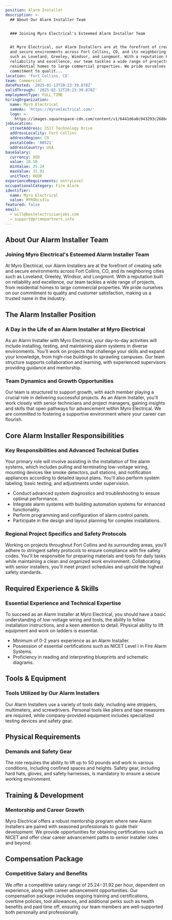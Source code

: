 ```yaml
---
position: Alarm Installer
description: >-
  ## About Our Alarm Installer Team


  ### Joining Myro Electrical's Esteemed Alarm Installer Team


  At Myro Electrical, our Alarm Installers are at the forefront of creating safe
  and secure environments across Fort Collins, CO, and its neighboring cities
  such as Loveland, Greeley, Windsor, and Longmont. With a reputation built on
  reliability and excellence, our team tackles a wide range of projects, from
  residential homes to large commercial properties. We pride ourselves on our
  commitment to qualit...
location: 'Fort Collins, CO'
team: Commercial
datePosted: '2025-01-13T20:23:39.878Z'
validThrough: '2025-02-12T20:23:39.878Z'
employmentType: FULL_TIME
hiringOrganization:
  name: Myro Electrical
  sameAs: 'https://myroelectrical.com/'
  logo: >-
    https://images.squarespace-cdn.com/content/v1/6441d6a8c943293c268b4359/7b2478ca-3514-499f-80c1-3a92bb142f0c/curve__1_-removebg-preview.png?format=1500w
jobLocation:
  streetAddress: 2517 Technology Drive
  addressLocality: Fort Collins
  addressRegion: CO
  postalCode: '80521'
  addressCountry: USA
baseSalary:
  currency: USD
  value: 28.58
  minValue: 25.24
  maxValue: 31.92
  unitText: HOUR
experienceRequirements: entryLevel
occupationalCategory: Fire Alarm
identifier:
  name: Myro Electrical
  value: MYRObcx3lu
featured: false
email:
  - will@bestelectricianjobs.com
  - support@primepartners.info
---
```




## About Our Alarm Installer Team

### Joining Myro Electrical's Esteemed Alarm Installer Team

At Myro Electrical, our Alarm Installers are at the forefront of creating safe and secure environments across Fort Collins, CO, and its neighboring cities such as Loveland, Greeley, Windsor, and Longmont. With a reputation built on reliability and excellence, our team tackles a wide range of projects, from residential homes to large commercial properties. We pride ourselves on our commitment to quality and customer satisfaction, making us a trusted name in the industry.

## The Alarm Installer Position

### A Day in the Life of an Alarm Installer at Myro Electrical

As an Alarm Installer with Myro Electrical, your day-to-day activities will include installing, testing, and maintaining alarm systems in diverse environments. You'll work on projects that challenge your skills and expand your knowledge, from high-rise buildings to sprawling campuses. Our team structure supports collaboration and learning, with experienced supervisors providing guidance and mentorship. 

### Team Dynamics and Growth Opportunities

Our team is structured to support growth, with each member playing a crucial role in delivering successful projects. As an Alarm Installer, you'll work closely with senior technicians and project managers, gaining insights and skills that open pathways for advancement within Myro Electrical. We are committed to fostering a supportive environment where your career can flourish.

## Core Alarm Installer Responsibilities

### Key Responsibilities and Advanced Technical Duties

Your primary role will involve assisting in the installation of fire alarm systems, which includes pulling and terminating low-voltage wiring, mounting devices like smoke detectors, pull stations, and notification appliances according to detailed layout plans. You'll also perform system labeling, basic testing, and adjustments under supervision. 

- Conduct advanced system diagnostics and troubleshooting to ensure optimal performance.
- Integrate alarm systems with building automation systems for enhanced functionality.
- Perform programming and configuration of alarm control panels.
- Participate in the design and layout planning for complex installations.

### Regional Project Specifics and Safety Protocols

Working on projects throughout Fort Collins and its surrounding areas, you'll adhere to stringent safety protocols to ensure compliance with fire safety codes. You'll be responsible for preparing materials and tools for daily tasks while maintaining a clean and organized work environment. Collaborating with senior installers, you'll meet project schedules and uphold the highest safety standards.

## Required Experience & Skills

### Essential Experience and Technical Expertise

To succeed as an Alarm Installer at Myro Electrical, you should have a basic understanding of low-voltage wiring and tools, the ability to follow installation instructions, and a keen attention to detail. Physical ability to lift equipment and work on ladders is essential.

- Minimum of 0-2 years experience as an Alarm Installer.
- Possession of essential certifications such as NICET Level I in Fire Alarm Systems.
- Proficiency in reading and interpreting blueprints and schematic diagrams.

## Tools & Equipment

### Tools Utilized by Our Alarm Installers

Our Alarm Installers use a variety of tools daily, including wire strippers, multimeters, and screwdrivers. Personal tools like pliers and tape measures are required, while company-provided equipment includes specialized testing devices and safety gear.

## Physical Requirements

### Demands and Safety Gear

The role requires the ability to lift up to 50 pounds and work in various conditions, including confined spaces and heights. Safety gear, including hard hats, gloves, and safety harnesses, is mandatory to ensure a secure working environment.

## Training & Development

### Mentorship and Career Growth

Myro Electrical offers a robust mentorship program where new Alarm Installers are paired with seasoned professionals to guide their development. We provide opportunities for obtaining certifications such as NICET and offer clear career advancement paths to senior installer roles and beyond.

## Compensation Package

### Competitive Salary and Benefits

We offer a competitive salary range of $25.24-$31.92 per hour, dependent on experience, along with career advancement opportunities. Our compensation package includes ongoing training and certifications, overtime policies, tool allowances, and additional perks such as health benefits and paid time off, ensuring our team members are well-supported both personally and professionally.